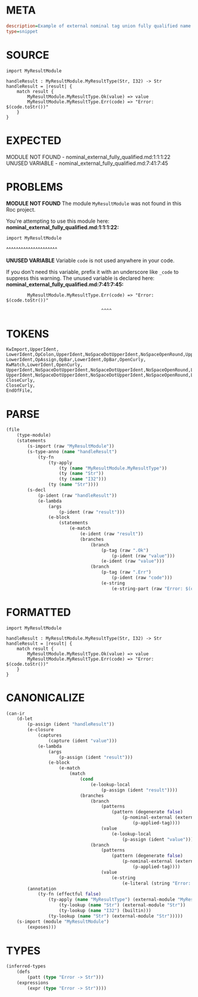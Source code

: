 # META
~~~ini
description=Example of external nominal tag union fully qualified name
type=snippet
~~~
# SOURCE
~~~roc
import MyResultModule

handleResult : MyResultModule.MyResultType(Str, I32) -> Str
handleResult = |result| {
    match result {
        MyResultModule.MyResultType.Ok(value) => value
        MyResultModule.MyResultType.Err(code) => "Error: $(code.toStr())"
    }
}
~~~
# EXPECTED
MODULE NOT FOUND - nominal_external_fully_qualified.md:1:1:1:22
UNUSED VARIABLE - nominal_external_fully_qualified.md:7:41:7:45
# PROBLEMS
**MODULE NOT FOUND**
The module `MyResultModule` was not found in this Roc project.

You're attempting to use this module here:
**nominal_external_fully_qualified.md:1:1:1:22:**
```roc
import MyResultModule
```
^^^^^^^^^^^^^^^^^^^^^


**UNUSED VARIABLE**
Variable `code` is not used anywhere in your code.

If you don't need this variable, prefix it with an underscore like `_code` to suppress this warning.
The unused variable is declared here:
**nominal_external_fully_qualified.md:7:41:7:45:**
```roc
        MyResultModule.MyResultType.Err(code) => "Error: $(code.toStr())"
```
                                        ^^^^


# TOKENS
~~~zig
KwImport,UpperIdent,
LowerIdent,OpColon,UpperIdent,NoSpaceDotUpperIdent,NoSpaceOpenRound,UpperIdent,Comma,UpperIdent,CloseRound,OpArrow,UpperIdent,
LowerIdent,OpAssign,OpBar,LowerIdent,OpBar,OpenCurly,
KwMatch,LowerIdent,OpenCurly,
UpperIdent,NoSpaceDotUpperIdent,NoSpaceDotUpperIdent,NoSpaceOpenRound,LowerIdent,CloseRound,OpFatArrow,LowerIdent,
UpperIdent,NoSpaceDotUpperIdent,NoSpaceDotUpperIdent,NoSpaceOpenRound,LowerIdent,CloseRound,OpFatArrow,StringStart,StringPart,StringEnd,
CloseCurly,
CloseCurly,
EndOfFile,
~~~
# PARSE
~~~clojure
(file
	(type-module)
	(statements
		(s-import (raw "MyResultModule"))
		(s-type-anno (name "handleResult")
			(ty-fn
				(ty-apply
					(ty (name "MyResultModule.MyResultType"))
					(ty (name "Str"))
					(ty (name "I32")))
				(ty (name "Str"))))
		(s-decl
			(p-ident (raw "handleResult"))
			(e-lambda
				(args
					(p-ident (raw "result")))
				(e-block
					(statements
						(e-match
							(e-ident (raw "result"))
							(branches
								(branch
									(p-tag (raw ".Ok")
										(p-ident (raw "value")))
									(e-ident (raw "value")))
								(branch
									(p-tag (raw ".Err")
										(p-ident (raw "code")))
									(e-string
										(e-string-part (raw "Error: $(code.toStr())"))))))))))))
~~~
# FORMATTED
~~~roc
import MyResultModule

handleResult : MyResultModule.MyResultType(Str, I32) -> Str
handleResult = |result| {
	match result {
		MyResultModule.MyResultType.Ok(value) => value
		MyResultModule.MyResultType.Err(code) => "Error: $(code.toStr())"
	}
}
~~~
# CANONICALIZE
~~~clojure
(can-ir
	(d-let
		(p-assign (ident "handleResult"))
		(e-closure
			(captures
				(capture (ident "value")))
			(e-lambda
				(args
					(p-assign (ident "result")))
				(e-block
					(e-match
						(match
							(cond
								(e-lookup-local
									(p-assign (ident "result"))))
							(branches
								(branch
									(patterns
										(pattern (degenerate false)
											(p-nominal-external (external-module "MyResultModule")
												(p-applied-tag))))
									(value
										(e-lookup-local
											(p-assign (ident "value")))))
								(branch
									(patterns
										(pattern (degenerate false)
											(p-nominal-external (external-module "MyResultModule")
												(p-applied-tag))))
									(value
										(e-string
											(e-literal (string "Error: $(code.toStr())")))))))))))
		(annotation
			(ty-fn (effectful false)
				(ty-apply (name "MyResultType") (external-module "MyResultModule")
					(ty-lookup (name "Str") (external-module "Str"))
					(ty-lookup (name "I32") (builtin)))
				(ty-lookup (name "Str") (external-module "Str")))))
	(s-import (module "MyResultModule")
		(exposes)))
~~~
# TYPES
~~~clojure
(inferred-types
	(defs
		(patt (type "Error -> Str")))
	(expressions
		(expr (type "Error -> Str"))))
~~~
